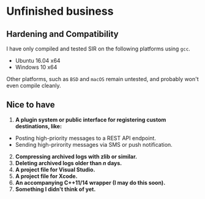 # Unfinished business

## Hardening and Compatibility

I have only compiled and tested SIR on the following platforms using `gcc`.

- Ubuntu 16.04 x64
- Windows 10 x64

Other platforms, such as `BSD` and `macOS` remain untested, and probably won't even compile cleanly.

## Nice to have

1. **A plugin system or public interface for registering custom destinations, like:**
  * Posting high-priority messages to a REST API endpoint.
  * Sending high-prirority messages via SMS or push notification.
2. **Compressing archived logs with zlib or similar.**
3. **Deleting archived logs older than _n_ days.**
4. **A project file for Visual Studio.**
5. **A project file for Xcode.**
6. **An accompanying C++11/14 wrapper (I may do this soon).**
7. **Something I didn't think of yet.**